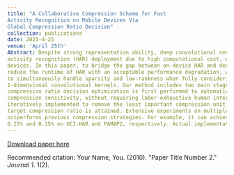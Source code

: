 ```yaml
---
title: "A Collaborative Compression Scheme for Fast
Activity Recognition on Mobile Devices Via
Global Compression Ratio Decision"
collection: publications
date: 2023-4-25
venue: 'April 25th'
Abstract: Despite strong representation ability, deep convolutional neural networks (CNNs) are largely hindered in practical human
activity recognition (HAR) deployment due to high computational cost, which is often unaffordable on resource-limited wearable
devices. In this paper, to bridge the gap between on-device HAR and deep learning, we present a collaborative compression scheme to
reduce the runtime of HAR with an acceptable performance degradation, which combines channel pruning and tensor decomposition
to simultaneously handle sparsity and low-rankness when fully considering mutual interference in one network consisting of efficient
1-dimensional convolutional kernels. Our method includes two main stages. Concretely, given a target compression ratio, a global
compression ratio decision optimization is first performed to automatically decide per-layer compression ratio by measuring
compression sensitivity, without requiring labor-exhaustive human intervention. Then a multi-step collaborative compression is
iteratively implemented to remove the least important compression unit based on an improved importance metric until the per-layer
target compression ratio is attained. Extensive experiments on multiple HAR benchmarks show that our approach considerably
outperforms previous compression strategies. For example, it can achieve around 50% FLOPs reduction with only an accuracy drop of
0.25% and 0.15% on UCI-HAR and PAMAP2, respectively. Actual implementation is evaluated on an embedded platform.
---
```

[Download paper here](https://l-junjie.github.io/liangjunjie.github.io/files/A_Collaborative_Compression_Scheme_for_Fast_Activity_Recognition_on_Mobile_Devices_Via_Global_Compression_Ratio_Decision.pdf)

Recommended citation: Your Name, You. (2010). "Paper Title Number 2." <i>Journal 1</i>. 1(2).
